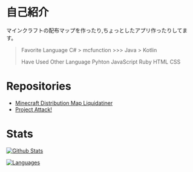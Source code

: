 # 自己紹介
マインクラフトの配布マップを作ったり,ちょっとしたアプリ作ったりしてます。
> Favorite Language C# > mcfunction >>> Java > Kotlin
> 
> Have Used Other Language Pyhton JavaScript Ruby HTML CSS

# Repositories
- [Minecraft Distribution Map Liquidatiner](https://github.com/Kyuri-jp/Minecraft-Distribution-Map-Liquidationer)
- [Project Attack!](https://github.com/Kyuri-jp/AttackDatapackAndResourcepack)

# Stats
[![Github Stats](https://github-readme-stats.vercel.app/api?username=Kyuri-jp&count_private=true&show_icons=true&theme=dark)](https://github.com/anuraghazra/github-readme-stats)

[![Languages](https://github-readme-stats.vercel.app/api/top-langs/?username=Kyuri-jp&layout=donut&theme=dark)](https://github.com/anuraghazra/github-readme-stats)

